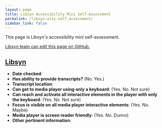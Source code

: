 ```yaml
---
layout: page
title: Libsyn Accessibility Mini Self-Assessment
permalink: /libsyn-a11y-self-assessment/
sidebar_link: false
---
```


This page is Libsyn's accessibility mini self-assessment. 

[Libsyn team can edit this page on GitHub.](https://github.com/podcast-accessibility/podcast-accessibility.github.io/edit/master/{{page.path}})

## [Libsyn](https://www.libsyn.com/)
* **Date checked**:  
* **Has ability to provide transcripts?** (No. Yes.)
* **Transcript location**: 
* **Can get to media player using only a keyboard**: (Yes. No. Not sure)
* **Can reach and activate all interactive elements in the player with only the keyboard**: (Yes. No. Not sure)
* **Focus is visible on all media player interactive elements**: (Yes. No. Maybe)
* **Media player is screen reader friendly**: (Yes. No. Dunno)
* **Other pertinent information**:
